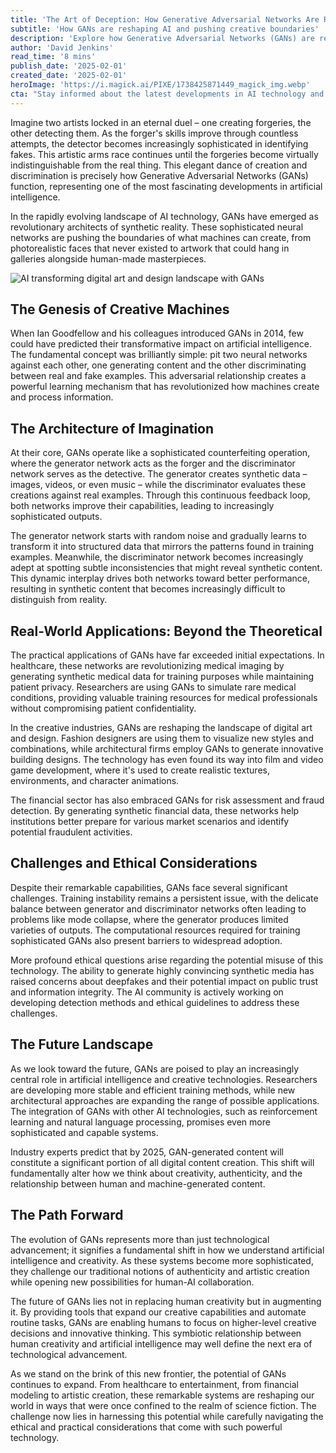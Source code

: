 ```yaml
---
title: 'The Art of Deception: How Generative Adversarial Networks Are Revolutionizing Artificial Intelligence'
subtitle: 'How GANs are reshaping AI and pushing creative boundaries'
description: 'Explore how Generative Adversarial Networks (GANs) are revolutionizing artificial intelligence through an innovative approach that pairs creative and discriminative neural networks. From healthcare to creative industries, discover how this technology is reshaping our understanding of machine learning and creativity while addressing key challenges and ethical considerations.'
author: 'David Jenkins'
read_time: '8 mins'
publish_date: '2025-02-01'
created_date: '2025-02-01'
heroImage: 'https://i.magick.ai/PIXE/1738425871449_magick_img.webp'
cta: "Stay informed about the latest developments in AI technology and join our growing community of tech enthusiasts!"
---
```


Imagine two artists locked in an eternal duel – one creating forgeries, the other detecting them. As the forger's skills improve through countless attempts, the detector becomes increasingly sophisticated in identifying fakes. This artistic arms race continues until the forgeries become virtually indistinguishable from the real thing. This elegant dance of creation and discrimination is precisely how Generative Adversarial Networks (GANs) function, representing one of the most fascinating developments in artificial intelligence.

In the rapidly evolving landscape of AI technology, GANs have emerged as revolutionary architects of synthetic reality. These sophisticated neural networks are pushing the boundaries of what machines can create, from photorealistic faces that never existed to artwork that could hang in galleries alongside human-made masterpieces.

![AI transforming digital art and design landscape with GANs](https://i.magick.ai/PIXE/1738425871452_magick_img.webp)

## The Genesis of Creative Machines

When Ian Goodfellow and his colleagues introduced GANs in 2014, few could have predicted their transformative impact on artificial intelligence. The fundamental concept was brilliantly simple: pit two neural networks against each other, one generating content and the other discriminating between real and fake examples. This adversarial relationship creates a powerful learning mechanism that has revolutionized how machines create and process information.

## The Architecture of Imagination

At their core, GANs operate like a sophisticated counterfeiting operation, where the generator network acts as the forger and the discriminator network serves as the detective. The generator creates synthetic data – images, videos, or even music – while the discriminator evaluates these creations against real examples. Through this continuous feedback loop, both networks improve their capabilities, leading to increasingly sophisticated outputs.

The generator network starts with random noise and gradually learns to transform it into structured data that mirrors the patterns found in training examples. Meanwhile, the discriminator network becomes increasingly adept at spotting subtle inconsistencies that might reveal synthetic content. This dynamic interplay drives both networks toward better performance, resulting in synthetic content that becomes increasingly difficult to distinguish from reality.

## Real-World Applications: Beyond the Theoretical

The practical applications of GANs have far exceeded initial expectations. In healthcare, these networks are revolutionizing medical imaging by generating synthetic medical data for training purposes while maintaining patient privacy. Researchers are using GANs to simulate rare medical conditions, providing valuable training resources for medical professionals without compromising patient confidentiality.

In the creative industries, GANs are reshaping the landscape of digital art and design. Fashion designers are using them to visualize new styles and combinations, while architectural firms employ GANs to generate innovative building designs. The technology has even found its way into film and video game development, where it's used to create realistic textures, environments, and character animations.

The financial sector has also embraced GANs for risk assessment and fraud detection. By generating synthetic financial data, these networks help institutions better prepare for various market scenarios and identify potential fraudulent activities.

## Challenges and Ethical Considerations

Despite their remarkable capabilities, GANs face several significant challenges. Training instability remains a persistent issue, with the delicate balance between generator and discriminator networks often leading to problems like mode collapse, where the generator produces limited varieties of outputs. The computational resources required for training sophisticated GANs also present barriers to widespread adoption.

More profound ethical questions arise regarding the potential misuse of this technology. The ability to generate highly convincing synthetic media has raised concerns about deepfakes and their potential impact on public trust and information integrity. The AI community is actively working on developing detection methods and ethical guidelines to address these challenges.

## The Future Landscape

As we look toward the future, GANs are poised to play an increasingly central role in artificial intelligence and creative technologies. Researchers are developing more stable and efficient training methods, while new architectural approaches are expanding the range of possible applications. The integration of GANs with other AI technologies, such as reinforcement learning and natural language processing, promises even more sophisticated and capable systems.

Industry experts predict that by 2025, GAN-generated content will constitute a significant portion of all digital content creation. This shift will fundamentally alter how we think about creativity, authenticity, and the relationship between human and machine-generated content.

## The Path Forward

The evolution of GANs represents more than just technological advancement; it signifies a fundamental shift in how we understand artificial intelligence and creativity. As these systems become more sophisticated, they challenge our traditional notions of authenticity and artistic creation while opening new possibilities for human-AI collaboration.

The future of GANs lies not in replacing human creativity but in augmenting it. By providing tools that expand our creative capabilities and automate routine tasks, GANs are enabling humans to focus on higher-level creative decisions and innovative thinking. This symbiotic relationship between human creativity and artificial intelligence may well define the next era of technological advancement.

As we stand on the brink of this new frontier, the potential of GANs continues to expand. From healthcare to entertainment, from financial modeling to artistic creation, these remarkable systems are reshaping our world in ways that were once confined to the realm of science fiction. The challenge now lies in harnessing this potential while carefully navigating the ethical and practical considerations that come with such powerful technology.